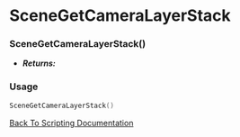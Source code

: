 # SceneGetCameraLayerStack

### SceneGetCameraLayerStack()
- ***Returns:*** 

### Usage

```Lua
SceneGetCameraLayerStack()
```


[Back To Scripting Documentation](../README.md)
